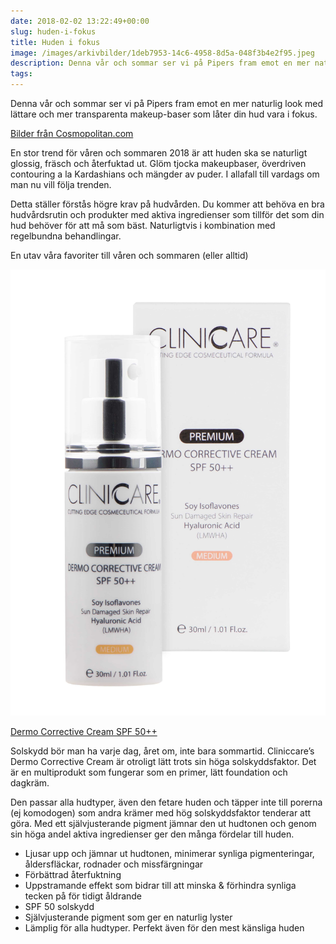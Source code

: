 ```yaml
---
date: 2018-02-02 13:22:49+00:00
slug: huden-i-fokus
title: Huden i fokus
image: /images/arkivbilder/1deb7953-14c6-4958-8d5a-048f3b4e2f95.jpeg
description: Denna vår och sommar ser vi på Pipers fram emot en mer naturlig look med lättare och mer transparenta makeup-baser som låter din hud vara i fokus.
tags: 
---
```

Denna vår och sommar ser vi på Pipers fram emot en mer naturlig look med lättare och mer transparenta makeup-baser som låter din hud vara i fokus.

[Bilder från Cosmopolitan.com](http://www.cosmopolitan.com/uk/beauty-hair/beauty-trends/g12451844/spring-summer-2018-hair-makeup-trends/)

En stor trend för våren och sommaren 2018 är att huden ska se naturligt glossig, fräsch och återfuktad ut. Glöm tjocka makeupbaser, överdriven contouring a la Kardashians och mängder av puder. I allafall till vardags om man nu vill följa trenden.

Detta ställer förstås högre krav på hudvården. Du kommer att behöva en bra hudvårdsrutin och produkter med aktiva ingredienser som tillför det som din hud behöver för att må som bäst. Naturligtvis i kombination med regelbundna behandlingar.

En utav våra favoriter till våren och sommaren (eller alltid)

[![1DEB7953-14C6-4958-8D5A-048F3B4E2F95](/images/arkivbilder/1deb7953-14c6-4958-8d5a-048f3b4e2f95.jpeg?w=424)](https://skincity.se/sv/oilless-oil)


[Dermo Corrective Cream SPF 50++](http://mimass.se/produkt/premium-dermo-corrective-cream-spf-50-medium-30-ml/)


Solskydd bör man ha varje dag, året om, inte bara sommartid. Cliniccare’s Dermo Corrective Cream är otroligt lätt trots sin höga solskyddsfaktor. Det är en multiprodukt som fungerar som en primer, lätt foundation och dagkräm.

Den passar alla hudtyper, även den fetare huden och täpper inte till porerna (ej komodogen) som andra krämer med hög solskyddsfaktor tenderar att göra. Med ett självjusterande pigment jämnar den ut hudtonen och genom sin höga andel aktiva ingredienser ger den många fördelar till huden.

- Ljusar upp och jämnar ut hudtonen, minimerar synliga pigmenteringar, åldersfläckar, rodnader och missfärgningar
- Förbättrad återfuktning
- Uppstramande effekt som bidrar till att minska & förhindra synliga tecken på för tidigt åldrande
- SPF 50 solskydd
- Självjusterande pigment som ger en naturlig lyster
- Lämplig för alla hudtyper. Perfekt även för den mest känsliga huden
